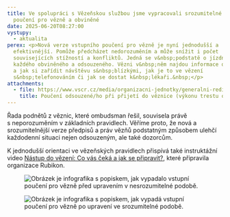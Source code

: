 ```yaml
---
title: Ve spolupráci s Vězeňskou službou jsme vypracovali srozumitelné vstupní
  poučení pro vězně a obviněné
date: 2025-06-20T08:27:00
vystupy:
  - aktualita
perex: <p>Nová verze vstupního poučení pro vězně je nyní jednodušší a
  efektivnější. Pomůže předcházet nedorozuměním a může snížit i počet
  souvisejících stížností a konfliktů. Jedná se v&nbsp;podstatě o jízdní řád pro
  každého obviněného a odsouzeného. Vězni v&nbsp;něm najdou informace o tom, kdy
  a jak si zařídit návštěvu s&nbsp;blízkými, jak je to ve vězení
  s&nbsp;telefonováním či jak se dostat k&nbsp;lékaři.&nbsp;</p>
attachments:
  - file: https://www.vscr.cz/media/organizacni-jednotky/generalni-reditelstvi/odbor-vvat/pouceni-pro-odsouzene.pdf
    title: Poučení odsouzené/ho při přijetí do věznice (výkonu trestu odnětí svobody)
---
```

<p>Řada podnětů z věznic, které ombudsman řešil, souvisela právě s&nbsp;neporozuměním v&nbsp;základních pravidlech. Věříme proto, že nová a srozumitelnější verze předpisů a práv vězňů podstatným způsobem ulehčí každodenní situaci nejen odsouzeným, ale také dozorcům.</p>
<p>K&nbsp;jednodušší orientaci ve vězeňských pravidlech přispívá také instruktážní video 
<a href="https://www.youtube.com/watch?v=nO59B40wvug&amp;t=6s">Nástup do vězení: Co vás čeká a jak se připravit?</a>, které připravila organizace Rubikon.</p>
<figure class="image">
<img src="https://www.ochrance.cz/aktualne/ve_spolupraci_s_vezenskou_sluzbou_jsme_vypracovali_srozumitelne_vstupni_pouceni_pro_vezne/grafiky_na_fb_1_.jpg" alt="Obrázek je infografika s popiskem, jak vypadalo vstupní poučení pro vězně před upravením v nesrozumitelné podobě. "></figure>
<figure class="image">
<img src="https://www.ochrance.cz/aktualne/ve_spolupraci_s_vezenskou_sluzbou_jsme_vypracovali_srozumitelne_vstupni_pouceni_pro_vezne/grafiky_na_fb_2_.jpg" alt="Obrázek je infografika s popiskem, jak vypadá vstupní poučení pro vězně po upravení ve srozumitelné podobě. "></figure>
